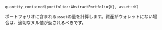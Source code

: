 ```
quantity_contained(portfolio::AbstractPortfolio{K}, asset::K)
```

ポートフォリオに含まれる`asset`の量を計算します。資産がウォレットにない場合は、適切なヌル値が返されるべきです。
